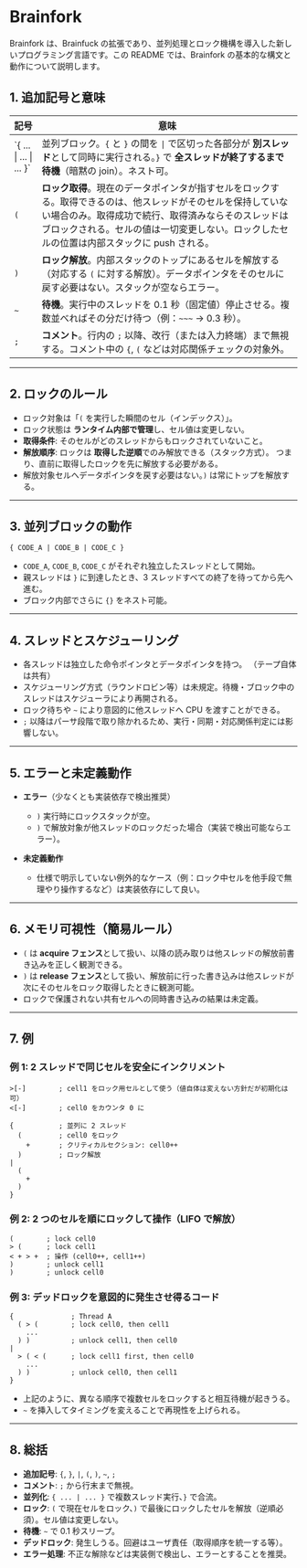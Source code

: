 # Brainfork

Brainfork は、Brainfuck の拡張であり、並列処理とロック機構を導入した新しいプログラミング言語です。この README では、Brainfork の基本的な構文と動作について説明します。

## 1. 追加記号と意味

| 記号                      | 意味                                                                                                                                                                                                                                                             |
| ------------------------- | ---------------------------------------------------------------------------------------------------------------------------------------------------------------------------------------------------------------------------------------------------------------- |
| \`{ ... \| ... \| ... }\` | 並列ブロック。`{` と `}` の間を `\|` で区切った各部分が **別スレッド**として同時に実行される。`}` で **全スレッドが終了するまで待機**（暗黙の join）。ネスト可。                                                                                                 |
| `(`                       | **ロック取得**。現在のデータポインタが指すセルをロックする。取得できるのは、他スレッドがそのセルを保持していない場合のみ。取得成功で続行、取得済みならそのスレッドはブロックされる。セルの値は一切変更しない。ロックしたセルの位置は内部スタックに push される。 |
| `)`                       | **ロック解放**。内部スタックのトップにあるセルを解放する（対応する `(` に対する解放）。データポインタをそのセルに戻す必要はない。スタックが空ならエラー。                                                                                                        |
| `~`                       | **待機**。実行中のスレッドを 0.1 秒（固定値）停止させる。複数並べればその分だけ待つ（例：`~~~` → 0.3 秒）。                                                                                                                                                      |
| `;`                       | **コメント**。行内の `;` 以降、改行（または入力終端）まで無視する。コメント中の `{`, `(` などは対応関係チェックの対象外。                                                                                                                                        |

---

## 2. ロックのルール

- ロック対象は「`(` を実行した瞬間のセル（インデックス）」。
- ロック状態は **ランタイム内部で管理**し、セル値は変更しない。
- **取得条件**: そのセルがどのスレッドからもロックされていないこと。
- **解放順序**: ロックは **取得した逆順**でのみ解放できる（スタック方式）。
  つまり、直前に取得したロックを先に解放する必要がある。
- 解放対象セルへデータポインタを戻す必要はない。`)` は常にトップを解放する。

---

## 3. 並列ブロックの動作

```
{ CODE_A | CODE_B | CODE_C }
```

- `CODE_A`, `CODE_B`, `CODE_C` がそれぞれ独立したスレッドとして開始。
- 親スレッドは `}` に到達したとき、3 スレッドすべての終了を待ってから先へ進む。
- ブロック内部でさらに `{}` をネスト可能。

---

## 4. スレッドとスケジューリング

- 各スレッドは独立した命令ポインタとデータポインタを持つ。
  （テープ自体は共有）
- スケジューリング方式（ラウンドロビン等）は未規定。待機・ブロック中のスレッドはスケジューラにより再開される。
- ロック待ちや `~` により意図的に他スレッドへ CPU を渡すことができる。
- `;` 以降はパーサ段階で取り除かれるため、実行・同期・対応関係判定には影響しない。

---

## 5. エラーと未定義動作

- **エラー**（少なくとも実装依存で検出推奨）

  - `)` 実行時にロックスタックが空。
  - `)` で解放対象が他スレッドのロックだった場合（実装で検出可能ならエラー）。

- **未定義動作**

  - 仕様で明示していない例外的なケース（例：ロック中セルを他手段で無理やり操作するなど）は実装依存にして良い。

---

## 6. メモリ可視性（簡易ルール）

- `(` は **acquire フェンス**として扱い、以降の読み取りは他スレッドの解放前書き込みを正しく観測できる。
- `)` は **release フェンス**として扱い、解放前に行った書き込みは他スレッドが次にそのセルをロック取得したときに観測可能。
- ロックで保護されない共有セルへの同時書き込みの結果は未定義。

---

## 7. 例

### 例 1: 2 スレッドで同じセルを安全にインクリメント

```
>[-]        ; cell1 をロック用セルとして使う（値自体は変えない方針だが初期化は可）
<[-]        ; cell0 をカウンタ 0 に

{           ; 並列に 2 スレッド
  (         ; cell0 をロック
    +       ; クリティカルセクション: cell0++
  )         ; ロック解放
|
  (
    +
  )
}
```

### 例 2: 2 つのセルを順にロックして操作（LIFO で解放）

```
(        ; lock cell0
> (      ; lock cell1
< + > +  ; 操作 (cell0++, cell1++)
)        ; unlock cell1
)        ; unlock cell0
```

### 例 3: デッドロックを意図的に発生させ得るコード

```
{              ; Thread A
  ( > (        ; lock cell0, then cell1
    ...
  ) )          ; unlock cell1, then cell0
|
  > ( < (      ; lock cell1 first, then cell0
    ...
  ) )          ; unlock cell0, then cell1
}
```

- 上記のように、異なる順序で複数セルをロックすると相互待機が起きうる。
- `~` を挿入してタイミングを変えることで再現性を上げられる。

---

## 8. 総括

- **追加記号**: `{`, `}`, `|`, `(`, `)`, `~`, `;`
- **コメント**: `;` から行末まで無視。
- **並列化**: `{ ... | ... }` で複数スレッド実行、`}` で合流。
- **ロック**: `(` で現在セルをロック、`)` で最後にロックしたセルを解放（逆順必須）。セル値は変更しない。
- **待機**: `~` で 0.1 秒スリープ。
- **デッドロック**: 発生しうる。回避はユーザ責任（取得順序を統一する等）。
- **エラー処理**: 不正な解除などは実装側で検出し、エラーとすることを推奨。
